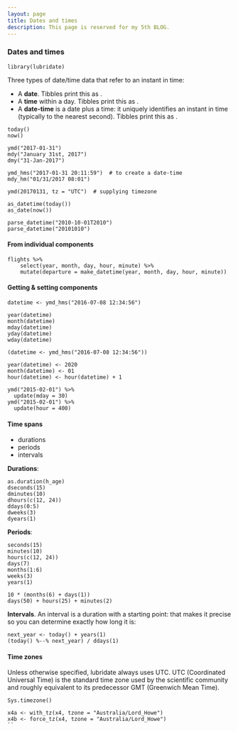 ```yaml
---
layout: page
title: Dates and times
description: This page is reserved for my 5th BLOG.
---
```


### Dates and times


```
library(lubridate)
```

Three types of date/time data that refer to an instant in time:

- A **date**. Tibbles print this as <date>.
- A **time** within a day. Tibbles print this as <time>.
- A **date-time** is a date plus a time: it uniquely identifies an instant in time (typically to the nearest second). Tibbles print this as <dttm>.

```
today()
now()

ymd("2017-01-31")
mdy("January 31st, 2017")
dmy("31-Jan-2017")

ymd_hms("2017-01-31 20:11:59")  # to create a date-time
mdy_hm("01/31/2017 08:01")

ymd(20170131, tz = "UTC")  # supplying timezone

as_datetime(today())
as_date(now())

parse_datetime("2010-10-01T2010")
parse_datetime("20101010")
```


#### From individual components

```
flights %>%
    select(year, month, day, hour, minute) %>%
    mutate(departure = make_datetime(year, month, day, hour, minute))
```


#### Getting & setting components

```
datetime <- ymd_hms("2016-07-08 12:34:56")

year(datetime)
month(datetime)
mday(datetime)
yday(datetime)
wday(datetime)

(datetime <- ymd_hms("2016-07-08 12:34:56"))

year(datetime) <- 2020
month(datetime) <- 01
hour(datetime) <- hour(datetime) + 1

ymd("2015-02-01") %>%
  update(mday = 30)
ymd("2015-02-01") %>%
  update(hour = 400)
```


#### Time spans
- durations
- periods
- intervals

**Durations**:
```
as.duration(h_age)
dseconds(15)
dminutes(10)
dhours(c(12, 24))
ddays(0:5)
dweeks(3)
dyears(1)
```

**Periods**:
```
seconds(15)
minutes(10)
hours(c(12, 24))
days(7)
months(1:6)
weeks(3)
years(1)

10 * (months(6) + days(1))
days(50) + hours(25) + minutes(2)
```

**Intervals**. An interval is a duration with a starting point: that makes it precise so you can determine exactly how long it is:
```
next_year <- today() + years(1)
(today() %--% next_year) / ddays(1)
```


#### Time zones

Unless otherwise specified, lubridate always uses UTC. UTC (Coordinated Universal Time) is the standard time zone used by the scientific community and roughly equivalent to its predecessor GMT (Greenwich Mean Time).

```
Sys.timezone()

x4a <- with_tz(x4, tzone = "Australia/Lord_Howe")
x4b <- force_tz(x4, tzone = "Australia/Lord_Howe")
``
